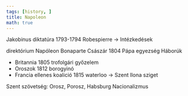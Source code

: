 ```yaml
---
tags: [history, ] 
title: Napoleon
math: true
---
```

Jakobinus diktatúra 1793-1794
Robespierre -> Intézkedések

direktórium
Napóleon Bonaparte
Császár 1804
Pápa egyezség
Háborúk
- Britannia 1805 trofolgári győzelem
- Oroszok 1812 borogyinó
- Francia ellenes koalició 1815 waterloo -> Szent Ilona sziget

Szent szövetség: Orosz, Porosz, Habsburg
Nacionalizmus

